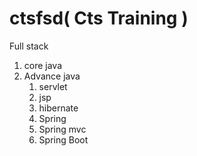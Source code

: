 # ctsfsd( Cts Training )
Full stack
  1) core java
  2) Advance java
      1) servlet
      2) jsp
      3) hibernate
      4) Spring
      5) Spring mvc
      6) Spring Boot
      
